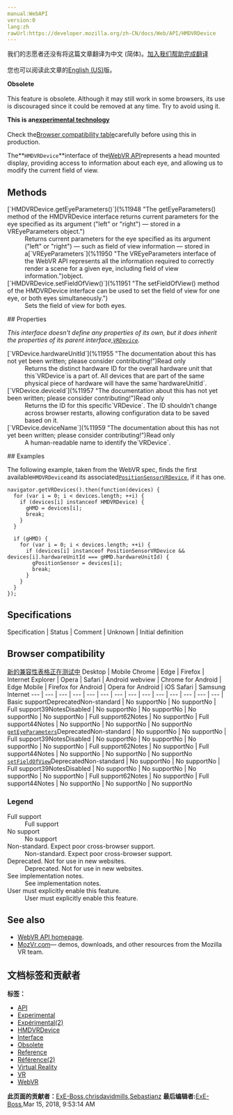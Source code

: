 ```yaml
---
manual:WebAPI
version:0
lang:zh
rawUrl:https://developer.mozilla.org/zh-CN/docs/Web/API/HMDVRDevice
---
```




<bdi>我们的志愿者还没有将这篇文章翻译为<bdi>中文 (简体)</bdi>。[加入我们帮助完成翻译](%11941 "")<br></br>您也可以阅读此文章的[English (US)](%11942 "")版。</bdi>






**Obsolete**<br></br>This feature is obsolete. Although it may still work in some browsers, its use is discouraged since it could be removed at any time. Try to avoid using it.




**This is an[experimental technology](%3404 "")**<br></br>Check the[Browser compatibility table](%11945 "")carefully before using this in production.





The**`HMDVRDevice`**interface of the[WebVR API](%6396 "")represents a head mounted display, providing access to information about each eye, and allowing us to modify the current field of view.


## Methods<a name="Methods"></a>
<dl><dt>[`HMDVRDevice.getEyeParameters()`](%11948 "The getEyeParameters() method of the HMDVRDevice interface returns current parameters for the eye specified as its argument ("left" or "right") — stored in a VREyeParameters object.")</dt><dd>Returns current parameters for the eye specified as its argument (&quot;left&quot; or &quot;right&quot;) — such as field of view information — stored in a[`VREyeParameters`](%11950 "The VREyeParameters interface of the WebVR API represents all the information required to correctly render a scene for a given eye, including field of view information.")object.</dd><dt>[`HMDVRDevice.setFieldOfView()`](%11951 "The setFieldOfView() method of the HMDVRDevice interface can be used to set the field of view for one eye, or both eyes simultaneously.")</dt><dd>Sets the field of view for both eyes.</dd></dl>
## Properties<a name="Properties"></a>


<em>This interface doesn&#39;t define any properties of its own, but it does inherit the properties of its parent interface,[`VRDevice`](%11954 "The documentation about this has not yet been written; please consider contributing!").</em>

<dl><dt>[`VRDevice.hardwareUnitId`](%11955 "The documentation about this has not yet been written; please consider contributing!")Read only</dt><dd>Returns the distinct hardware ID for the overall hardware unit that this`VRDevice`is a part of. All devices that are part of the same physical piece of hardware will have the same`hardwareUnitId`.</dd><dt>[`VRDevice.deviceId`](%11957 "The documentation about this has not yet been written; please consider contributing!")Read only</dt><dd>Returns the ID for this specific`VRDevice`. The ID shouldn’t change across browser restarts, allowing configuration data to be saved based on it.</dd><dt>[`VRDevice.deviceName`](%11959 "The documentation about this has not yet been written; please consider contributing!")Read only</dt><dd>A human-readable name to identify the`VRDevice`.</dd></dl>
## Examples<a name="Examples"></a>


The following example, taken from the WebVR spec, finds the first available`HMDVRDevice`and its associated[`PositionSensorVRDevice`](%11961 "The PositionSensorVRDevice interface of the WebVR API represents VR hardware's position sensor. You can access information such as the current position and orientation of the sensor in relation to the head mounted display through the PositionSensorVRDevice.getState() method."), if it has one.


```
navigator.getVRDevices().then(function(devices) {
  for (var i = 0; i < devices.length; ++i) {
    if (devices[i] instanceof HMDVRDevice) {
      gHMD = devices[i];
      break;
    }
  }

  if (gHMD) {
    for (var i = 0; i < devices.length; ++i) {
      if (devices[i] instanceof PositionSensorVRDevice && devices[i].hardwareUnitId === gHMD.hardwareUnitId) {
        gPositionSensor = devices[i];
        break;
      }
    }
  }
});
```

## Specifications<a name="Specifications"></a>
Specification | Status | Comment 
 | Unknown | Initial definition 


## Browser compatibility<a name="Browser_compatibility"></a>
[新的兼容性表格正在测试中<i></i>](%3360 "")
<abbr>Desktop<i></i></abbr> | <abbr>Mobile<i></i></abbr> 
<abbr>Chrome<i></i></abbr> | <abbr>Edge<i></i></abbr> | <abbr>Firefox<i></i></abbr> | <abbr>Internet Explorer<i></i></abbr> | <abbr>Opera<i></i></abbr> | <abbr>Safari<i></i></abbr> | <abbr>Android webview<i></i></abbr> | <abbr>Chrome for Android<i></i></abbr> | <abbr>Edge Mobile<i></i></abbr> | <abbr>Firefox for Android<i></i></abbr> | <abbr>Opera for Android<i></i></abbr> | <abbr>iOS Safari<i></i></abbr> | <abbr>Samsung Internet<i></i></abbr> 
 ---  |  ---  |  ---  |  ---  |  ---  |  ---  |  ---  |  ---  |  ---  |  ---  |  ---  |  ---  |  ---  |  ---  | 
Basic support<abbr>Deprecated<i></i></abbr><abbr>Non-standard<i></i></abbr> | <abbr>No support</abbr>No | <abbr>No support</abbr>No | <abbr>Full support</abbr>39<abbr>Notes<i></i></abbr><abbr>Disabled<i></i></abbr> | <abbr>No support</abbr>No | <abbr>No support</abbr>No | <abbr>No support</abbr>No | <abbr>No support</abbr>No | <abbr>Full support</abbr>62<abbr>Notes<i></i></abbr> | <abbr>No support</abbr>No | <abbr>Full support</abbr>44<abbr>Notes<i></i></abbr> | <abbr>No support</abbr>No | <abbr>No support</abbr>No | <abbr>No support</abbr>No 
[`getEyeParameters`](%11972 "")<abbr>Deprecated<i></i></abbr><abbr>Non-standard<i></i></abbr> | <abbr>No support</abbr>No | <abbr>No support</abbr>No | <abbr>Full support</abbr>39<abbr>Notes<i></i></abbr><abbr>Disabled<i></i></abbr> | <abbr>No support</abbr>No | <abbr>No support</abbr>No | <abbr>No support</abbr>No | <abbr>No support</abbr>No | <abbr>Full support</abbr>62<abbr>Notes<i></i></abbr> | <abbr>No support</abbr>No | <abbr>Full support</abbr>44<abbr>Notes<i></i></abbr> | <abbr>No support</abbr>No | <abbr>No support</abbr>No | <abbr>No support</abbr>No 
[`setFieldOfView`](%11975 "")<abbr>Deprecated<i></i></abbr><abbr>Non-standard<i></i></abbr> | <abbr>No support</abbr>No | <abbr>No support</abbr>No | <abbr>Full support</abbr>39<abbr>Notes<i></i></abbr><abbr>Disabled<i></i></abbr> | <abbr>No support</abbr>No | <abbr>No support</abbr>No | <abbr>No support</abbr>No | <abbr>No support</abbr>No | <abbr>Full support</abbr>62<abbr>Notes<i></i></abbr> | <abbr>No support</abbr>No | <abbr>Full support</abbr>44<abbr>Notes<i></i></abbr> | <abbr>No support</abbr>No | <abbr>No support</abbr>No | <abbr>No support</abbr>No 


### Legend<a name="Legend"></a>
<dl><dt><abbr>Full support</abbr></dt><dd>Full support</dd><dt><abbr>No support</abbr></dt><dd>No support</dd><dt><abbr>Non-standard. Expect poor cross-browser support.<i></i></abbr></dt><dd>Non-standard. Expect poor cross-browser support.</dd><dt><abbr>Deprecated. Not for use in new websites.<i></i></abbr></dt><dd>Deprecated. Not for use in new websites.</dd><dt><abbr>See implementation notes.<i></i></abbr></dt><dd>See implementation notes.</dd><dt><abbr>User must explicitly enable this feature.<i></i></abbr></dt><dd>User must explicitly enable this feature.</dd></dl>

## See also<a name="See_also"></a>

* [WebVR API homepage](%6396 "").
* [MozVr.com](%11989 "")— demos, downloads, and other resources from the Mozilla VR team.



## 文档标签和贡献者
**标签：**
* [API](%50 "")
* [Experimental](%3379 "")
* [Expérimental(2)](%4792 "")
* [HMDVRDevice](%11991 "")
* [Interface](%3380 "")
* [Obsolete](%5507 "")
* [Reference](%3381 "")
* [Référence(2)](%3892 "")
* [Virtual Reality](%11629 "")
* [VR](%11630 "")
* [WebVR](%11631 "")

**此页面的贡献者：**[ExE-Boss](%3990 ""),[chrisdavidmills](%3495 ""),[Sebastianz](%4468 "")
**最后编辑者:**[ExE-Boss](%3990 ""),<time>Mar 15, 2018, 9:53:14 AM</time>


